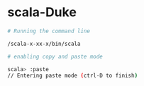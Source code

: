 # scala-Duke

``` bash
# Running the command line

/scala-x-xx-x/bin/scala

# enabling copy and paste mode

scala> :paste
// Entering paste mode (ctrl-D to finish)



```
